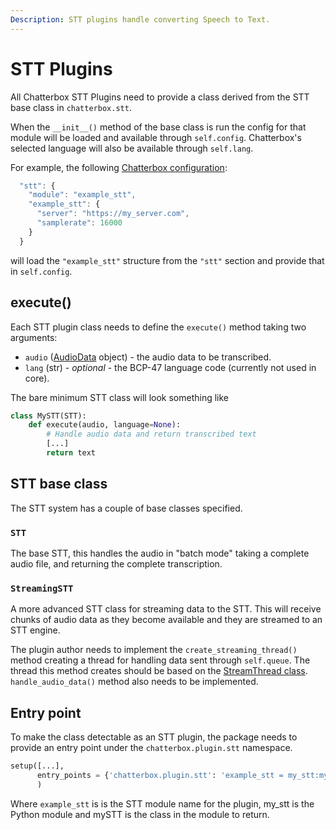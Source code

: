 ```yaml
---
Description: STT plugins handle converting Speech to Text.
---
```


# STT Plugins

All Chatterbox STT Plugins need to provide a class derived from the STT base class in `chatterbox.stt`.

When the `__init__()` method of the base class is run the config for that module will be loaded and available through `self.config`. Chatterbox's selected language will also be available through `self.lang`.

For example, the following [Chatterbox configuration](https://github.com/HelloChatterbox/dev_documentation/tree/fa8dd19ece396fdac40a643e544472fe7433b789/docs/using-chatterbox-ai/customizations/config-manager.md):

```javascript
  "stt": {
    "module": "example_stt",
    "example_stt": {
      "server": "https://my_server.com",
      "samplerate": 16000
    }
  }
```

will load the `"example_stt"` structure from the `"stt"` section and provide that in `self.config`.

## execute\(\)

Each STT plugin class needs to define the `execute()` method taking two arguments:

* `audio` \([AudioData](https://github.com/Uberi/speech_recognition/blob/master/reference/library-reference.rst#audiodataframe_data-bytes-sample_rate-int-sample_width-int---audiodata) object\) - the audio data to be transcribed.  
* `lang` \(str\) - _optional_ - the BCP-47 language code \(currently not used in core\).

The bare minimum STT class will look something like

```python
class MySTT(STT):
    def execute(audio, language=None):
        # Handle audio data and return transcribed text
        [...]
        return text
```

## STT base class

The STT system has a couple of base classes specified.

### `STT`

The base STT, this handles the audio in "batch mode" taking a complete audio file, and returning the complete transcription.

### `StreamingSTT`

A more advanced STT class for streaming data to the STT. This will receive chunks of audio data as they become available and they are streamed to an STT engine.

The plugin author needs to implement the `create_streaming_thread()` method creating a thread for handling data sent through `self.queue`. The thread this method creates should be based on the [StreamThread class](https://github.com/ChatterboxAI/chatterbox-core/blob/dev/chatterbox/stt/__init__.py#L325). `handle_audio_data()` method also needs to be implemented.

## Entry point

To make the class detectable as an STT plugin, the package needs to provide an entry point under the `chatterbox.plugin.stt` namespace.

```python
setup([...],
      entry_points = {'chatterbox.plugin.stt': 'example_stt = my_stt:mySTT'}
      )
```

Where `example_stt` is is the STT module name for the plugin, my\_stt is the Python module and mySTT is the class in the module to return.

